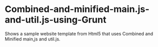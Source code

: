 # Combined-and-minified-main.js-and-util.js-using-Grunt
Shows a sample website template from Html5 that uses Combined and Minified main,js and util.js.

